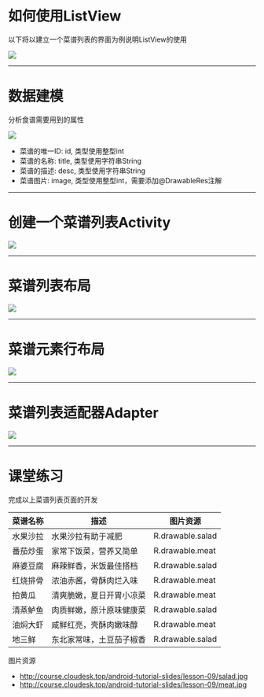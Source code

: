 # 如何使用ListView 
以下将以建立一个菜谱列表的界面为例说明ListView的使用

<img src="/listview-showcase.jpg" class="flex w-[13vw]" />

---

# 数据建模
分析食谱需要用到的属性

<div class="flex flex-row justify-center gap-2">
    <img src="/homework-code-0.png" class="flex w-[40vw] border border-solid" />
    <div class="flex flex-1">
        <ul>
            <li>菜谱的唯一ID: <span class="text-blue-600">id</span>, 类型使用整型int</li>
            <li>菜谱的名称: <span class="text-blue-600">title</span>, 类型使用字符串String</li>
            <li>菜谱的描述: <span class="text-blue-600">desc</span>, 类型使用字符串String</li>
            <li>菜谱图片: <span class="text-blue-600">image</span>, 类型使用整型int，需要添加@DrawableRes注解</li>
        </ul>
    </div>
</div>

---

# 创建一个菜谱列表Activity

<img src="/homework-code-2.png" class="flex w-[50vw] border border-solid" />

---

# 菜谱列表布局

<img src="/homework-code-3.png" class="flex w-[50vw] border border-solid" />

---

# 菜谱元素行布局

<img src="/homework-code-4.png" class="flex w-[29vw] border border-solid" />

---

# 菜谱列表适配器Adapter

<img src="/homework-code-1.png" class="flex h-[60vh] border border-solid" />

---

# 课堂练习
完成以上菜谱列表页面的开发

| 菜谱名称 | 描述 | 图片资源 |
|-|-|-|
| 水果沙拉 | 水果沙拉有助于减肥 | R.drawable.salad |
| 番茄炒蛋 | 家常下饭菜，营养又简单 | R.drawable.meat |
| 麻婆豆腐 | 麻辣鲜香，米饭最佳搭档 | R.drawable.salad |
| 红烧排骨 | 浓油赤酱，骨酥肉烂入味 | R.drawable.meat |
| 拍黄瓜 | 清爽脆嫩，夏日开胃小凉菜 | R.drawable.meat |
| 清蒸鲈鱼 | 肉质鲜嫩，原汁原味健康菜 | R.drawable.salad |
| 油焖大虾 | 咸鲜红亮，壳酥肉嫩味醇 | R.drawable.meat |
| 地三鲜 | 东北家常味，土豆茄子椒香 | R.drawable.salad |

图片资源
- http://course.cloudesk.top/android-tutorial-slides/lesson-09/salad.jpg
- http://course.cloudesk.top/android-tutorial-slides/lesson-09/meat.jpg

